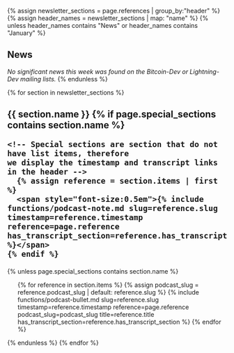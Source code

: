 {% assign newsletter_sections = page.references | group_by:"header" %}
{% assign header_names = newsletter_sections | map: "name" %}
{% unless header_names contains "News" or header_names contains "January" %}
## News
*No significant news this week was found on the Bitcoin-Dev or Lightning-Dev mailing lists.*
{% endunless %}
<div>
{% for section in newsletter_sections %}
  <h2 id="{{ section.name | slugify: 'latin'}}"> {{ section.name }}
    {% if page.special_sections contains section.name %}

    <!-- Special sections are section that do not have list items, therefore
    we display the timestamp and transcript links in the header -->
      {% assign reference = section.items | first %}
      <span style="font-size:0.5em">{% include functions/podcast-note.md slug=reference.slug timestamp=reference.timestamp reference=page.reference has_transcript_section=reference.has_transcript_section %}</span>
    {% endif %}
  </h2>
  {% unless page.special_sections contains section.name %}
    <ul>
      {% for reference in section.items %}
      {% assign podcast_slug = reference.podcast_slug | default: reference.slug %}
      {% include functions/podcast-bullet.md slug=reference.slug timestamp=reference.timestamp reference=page.reference podcast_slug=podcast_slug title=reference.title has_transcript_section=reference.has_transcript_section %}
      {% endfor %}
    </ul>
  {% endunless %}
{% endfor %}
</div>
